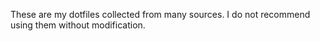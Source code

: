 These are my dotfiles collected from many sources. I do not recommend using them without modification.
